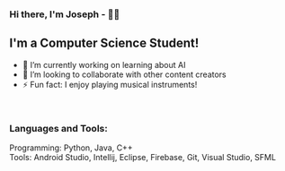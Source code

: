 ### Hi there, I'm Joseph - 👋🏻

## I'm a Computer Science Student!

- 🔭 I’m currently working on learning about AI
- 🙂 I’m looking to collaborate with other content creators
- ⚡ Fun fact: I enjoy playing musical instruments!

<br />

### Languages and Tools:

Programming: Python, Java, C++
<br />
Tools: Android Studio, Intellij, Eclipse, Firebase, Git, Visual Studio, SFML
